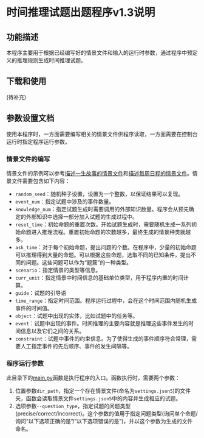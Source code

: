# 时间推理试题出题程序v1.3说明

## 功能描述
本程序主要用于根据已经编写好的情景文件和输入的运行时参数，通过程序中预定义的推理规则生成时间推理试题。

## 下载和使用
(待补充)

## 参数设置文档
使用本程序时，一方面需要编写相关的情景文件供程序读取，一方面需要在控制台运行时指定程序运行参数。

### 情景文件的编写
情景文件的示例可以参考[描述一生故事的情景文件](./setting_dirs/life_story/settings.json5)和[描述每周日程的情景文件](./setting_dirs/week_schedule/settings.json5)。情景文件需要包含如下内容：
- `random_seed`：随机种子设置，设置为一个整数，以保证结果可以复现。
- `event_num`：指定试题中涉及的事件数量。
- `knowledge_num`：指定试题生成时需要调用的外部知识数量。程序会从预先确定的外部知识中选择一部分加入试题的生成过程中。
- `reset_time`：初始命题的重置次数。开始试题生成时，需要随机生成一系列初始命题进入推理流程。重置初始命题的次数越多，最终生成的情景种类就越多。
- `ask_time`：对于每个初始命题，提出问题的个数。在程序中，少量的初始命题可以推理得到大量的命题。可以根据这些命题，选取不同的已知条件，提出不同的问题。这些问题可以作为“题簇”的一种类型。
- `scenario`：指定情景的类型等信息。
- `curr_unit`：指定情景中时间信息的基础单位类型，用于程序内置的时间计算。
- `guide`：试题的引导语
- `time_range`：指定时间范围。程序运行过程中，会在这个时间范围内随机生成事件的时间值。
- `object`：试题中出现的实体，比如试题中的任务等。
- `event`：试题中出现的事件。时间推理的主要内容就是推理这些事件发生的时间信息以及它们之间的关系。
- `constraint`：试题中事件的约束信息。为了使得生成的事件顺序符合常理，需要人工指定事件的先后顺序、事件的发生间隔等。

### 程序运行参数
此目录下的[main.py](.\main.py)函数是执行程序的入口。函数执行时，需要两个参数：
1. 位置参数`dir_path`，指定一个存在情景文件(命名为`settings.json5`)的文件夹，函数会读取情景文件`settings.json5`中的内容并生成相应的试题。
2. 选项参数`--question_type`，指定试题的问题类型(precise/correct/incorrect)。这个参数的值用于指定问题类型(询问单个命题/询问“以下选项正确的是”/“以下选项错误的是”)，并以这个参数为生成的文件命名。